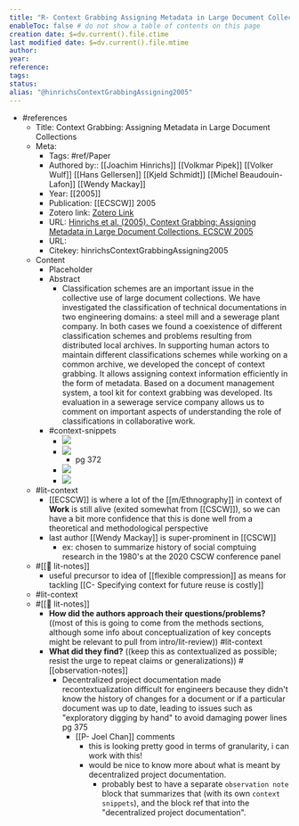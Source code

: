 ```yaml
---
title: "R- Context Grabbing Assigning Metadata in Large Document Collections"
enableToc: false # do not show a table of contents on this page
creation date: $=dv.current().file.ctime
last modified date: $=dv.current().file.mtime
author: 
year:
reference: 
tags: 
status: 
alias: "@hinrichsContextGrabbingAssigning2005"
---
```


- #references
    - Title: Context Grabbing: Assigning Metadata in Large Document Collections
    - Meta:
        - Tags: #ref/Paper
        - Authored by:: [[Joachim Hinrichs]] [[Volkmar Pipek]] [[Volker Wulf]] [[Hans Gellersen]] [[Kjeld Schmidt]] [[Michel Beaudouin-Lafon]] [[Wendy Mackay]] 
        - Year: [[2005]]
        - Publication: [[ECSCW]] 2005
        - Zotero link: [Zotero Link](zotero://select/items/1_Y2RWPBIJ)
        - URL: [Hinrichs et al. (2005). Context Grabbing: Assigning Metadata in Large Document Collections. ECSCW 2005](undefined)
        - URL: 
        - Citekey: hinrichsContextGrabbingAssigning2005
    - Content
        - Placeholder
        - Abstract
            - Classification schemes are an important issue in the collective use of large document collections. We have investigated the classification of technical documentations in two engineering domains: a steel mill and a sewerage plant company. In both cases we found a coexistence of different classification schemes and problems resulting from distributed local archives. In supporting human actors to maintain different classifications schemes while working on a common archive, we developed the concept of context grabbing. It allows assigning context information efficiently in the form of metadata. Based on a document management system, a tool kit for context grabbing was developed. Its evaluation in a sewerage service company allows us to comment on important aspects of understanding the role of classifications in collaborative work.
        - #context-snippets
            - ![](https://firebasestorage.googleapis.com/v0/b/firescript-577a2.appspot.com/o/imgs%2Fapp%2Fmegacoglab%2FYhHuwMz8Tp.png?alt=media&token=acf224fa-df96-4689-9ec0-abe2881f1cd9)
            - ![](https://firebasestorage.googleapis.com/v0/b/firescript-577a2.appspot.com/o/imgs%2Fapp%2Fmegacoglab%2FpX4rNj7Qga.png?alt=media&token=5919f57c-dac8-4bea-b75d-078a1629bd61)
                - pg 372
            - ![](https://firebasestorage.googleapis.com/v0/b/firescript-577a2.appspot.com/o/imgs%2Fapp%2Fmegacoglab%2FJ2Sqr7nsSy.png?alt=media&token=a5f60919-328e-43b9-8b79-d9043f2ba5d8)
            - ![](https://firebasestorage.googleapis.com/v0/b/firescript-577a2.appspot.com/o/imgs%2Fapp%2Fmegacoglab%2F7zrr6dqDHb.png?alt=media&token=b9d89e5a-f88c-473c-a7e3-04e6e0cac621)
    - #lit-context
        - [[ECSCW]] is where a lot of the [[m/Ethnography]] in context of **Work** is still alive (exited somewhat from [[CSCW]]), so we can have a bit more confidence that this is done well from a theoretical and methodological perspective
        - last author [[Wendy Mackay]] is super-prominent in [[CSCW]]
            - ex: chosen to summarize history of social comptuing research in the 1980's at the 2020 CSCW conference panel
    - #[[📝 lit-notes]]
        - useful precursor to idea of [[flexible compression]] as means for tackling [[C- Specifying context for future reuse is costly]]
    - #lit-context
    - #[[📝 lit-notes]]
        - **How did the authors approach their questions/problems?** ((most of this is going to come from the methods sections, although some info about conceptualization of key concepts might be relevant to pull from intro/lit-review)) #lit-context
        - **What did they find?** ((keep this as contextualized as possible; resist the urge to repeat claims or generalizations)) #[[observation-notes]]
            - Decentralized project documentation made recontextualization difficult for engineers because they didn't know the history of changes for a document or if a particular document was up to date, leading to issues such as "exploratory digging by hand" to avoid damaging power lines pg 375
                - [[P- Joel Chan]] comments
                    - this is looking pretty good in terms of granularity, i can work with this!
                    - would be nice to know more about what is meant by decentralized project documentation. 
                        - probably best to have a separate `observation note` block that summarizes that (with its own `context snippets`), and the block ref that into the "decentralized project documentation". 
